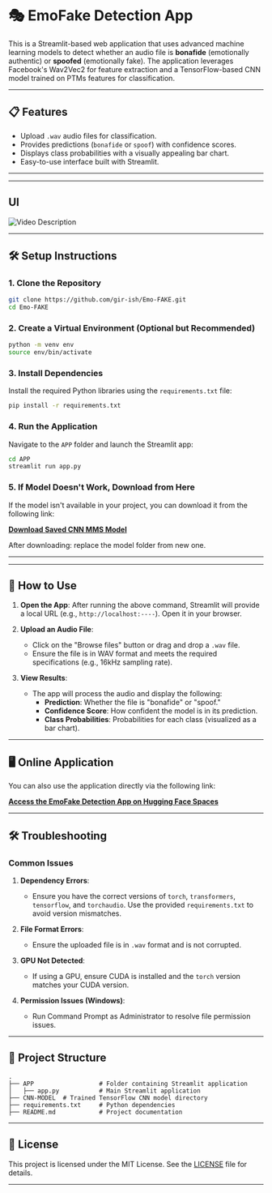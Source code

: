 
# 🎭 EmoFake Detection App

This is a Streamlit-based web application that uses advanced machine learning models to detect whether an audio file is **bonafide** (emotionally authentic) or **spoofed** (emotionally fake). The application leverages Facebook's Wav2Vec2 for feature extraction and a TensorFlow-based CNN model trained on PTMs features for classification.

---

## 📋 Features

- Upload `.wav` audio files for classification.
- Provides predictions (`bonafide` or `spoof`) with confidence scores.
- Displays class probabilities with a visually appealing bar chart.
- Easy-to-use interface built with Streamlit.
---
---
## UI

![Video Description](https://github.com/gir-ish/Golf_Phase_Detection/blob/main/APP.gif)

---

## 🛠️ Setup Instructions

### **1. Clone the Repository**
```bash
git clone https://github.com/gir-ish/Emo-FAKE.git
cd Emo-FAKE
```

### **2. Create a Virtual Environment (Optional but Recommended)**
```bash
python -m venv env
source env/bin/activate  
```

### **3. Install Dependencies**
Install the required Python libraries using the `requirements.txt` file:
```bash
pip install -r requirements.txt
```

### **4. Run the Application**
Navigate to the `APP` folder and launch the Streamlit app:
```bash
cd APP
streamlit run app.py
```

### **5. If Model Doesn't Work, Download from Here**
If the model isn't available in your project, you can download it from the following link:

[**Download Saved CNN MMS Model**](https://drive.google.com/file/d/1C70M9ooYKmIq00o0DnZpB88Lhg0vomMF/view?usp=sharing)

After downloading:
replace the model folder from new one.

---

---

## 🔗 How to Use

1. **Open the App**:
   After running the above command, Streamlit will provide a local URL (e.g., `http://localhost:----`). Open it in your browser.

2. **Upload an Audio File**:
   - Click on the "Browse files" button or drag and drop a `.wav` file.
   - Ensure the file is in WAV format and meets the required specifications (e.g., 16kHz sampling rate).

3. **View Results**:
   - The app will process the audio and display the following:
     - **Prediction**: Whether the file is "bonafide" or "spoof."
     - **Confidence Score**: How confident the model is in its prediction.
     - **Class Probabilities**: Probabilities for each class (visualized as a bar chart).

---

## 🖥️ Online Application

You can also use the application directly via the following link:

[**Access the EmoFake Detection App on Hugging Face Spaces**](#)

---

## 🛠️ Troubleshooting

### **Common Issues**

1. **Dependency Errors**:
   - Ensure you have the correct versions of `torch`, `transformers`, `tensorflow`, and `torchaudio`. Use the provided `requirements.txt` to avoid version mismatches.

2. **File Format Errors**:
   - Ensure the uploaded file is in `.wav` format and is not corrupted.

3. **GPU Not Detected**:
   - If using a GPU, ensure CUDA is installed and the `torch` version matches your CUDA version.

4. **Permission Issues (Windows)**:
   - Run Command Prompt as Administrator to resolve file permission issues.

---

## 📂 Project Structure

```plaintext
.
├── APP                  # Folder containing Streamlit application
│   ├── app.py           # Main Streamlit application
├── CNN-MODEL  # Trained TensorFlow CNN model directory
├── requirements.txt     # Python dependencies
├── README.md            # Project documentation
```

---


## 📜 License

This project is licensed under the MIT License. See the [LICENSE](LICENSE) file for details.

---

<!-- ## 💬 Contact

For questions or feedback, feel free to contact:

- **GitHub**: [Your GitHub Profile](https://github.com/your-username)
 -->
